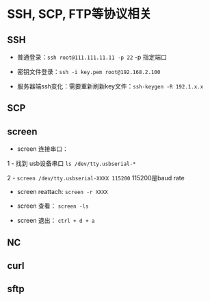# SSH, SCP, FTP等协议相关

## SSH

* 普通登录：`ssh root@111.111.11.11 -p 22` -p 指定端口

* 密钥文件登录：`ssh -i key.pem root@192.168.2.100`

* 服务器端ssh变化：需要重新刷新key文件：`ssh-keygen -R 192.1.x.x`


## SCP


## screen 

* screen 连接串口：

1 - 找到 usb设备串口 `ls /dev/tty.usbserial-*`

2 -  `screen /dev/tty.usbserial-XXXX 115200` 115200是baud rate

* screen reattach: `screen -r XXXX` 

* screen 查看： `screen -ls`

* screen 退出： `ctrl + d + a`

## NC

## curl

## sftp
